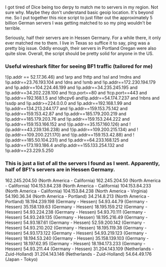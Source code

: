 I got tired of Dice being too derpy to match me to servers in my region. Not sure why. Maybe they don't understand basic geoip location. It's beyond me. So I put together this nice script to just filter out the approximately 5 billion German servers I was getting matched to so my ping wouldn't be terrible.

Seriously, half their servers are in Hessen Germany. For a while there, it only ever matched me to them. I live in Texas so suffice it to say, ping was a pretty big issue. Oddly enough, their servers in Portland Oregan were also quite slow. Overall, the script should be pretty solid for anyone in the US.

### Useful wireshark filter for seeing BF1 traffic (tailored for me)
!(ip.addr == 52.17.36.46) and !arp and !http and !ssl and !mdns and !ip.addr==23.76.193.104 and !dns and !smb and !ip.addr==172.230.194.179 and !ip.addr==104.224.46.199 and !ip.addr==34.235.245.195 and !ip.addr==34.202.228.100 and !tcp.port==80  and !tcp.port==443 and !ip.addr==192.168.1.5 and !dhcpv6 and!ip.addr==54.174.7.237 and !nbns and !ssdp and !ip.addr>=224.0.0.0 and !ip.addr==192.168.1.99 and !ip.addr==134.213.244.177 and !ip.addr==159.153.75.142 and !ip.addr==159.153.42.87 and !ip.addr==185.179.200.219 and !ip.addr==185.179.203.76 and !ip.addr==159.153.244.222 and !ip.addr==159.153.166.152 and !(ip.addr==35.157.160.126) and !(ip.addr==43.239.136.238) and !(ip.addr==109.200.215.134) and !(ip.addr==109.200.221.170) and !(ip.addr==159.153.42.88) and !(ip.addr==185.50.104.231) and !ip.addr==64.233.168.125 and !ip.addr==173.193.186.4 and!ip.addr==155.133.254.132 and !ip.addr==23.229.5.250

### This is just a list of all the servers I found as I went. Apparently, half of BF1's servers are in Hessen Germany.
162.245.204.50 (North America - California)
162.245.204.50 (North America - California)
104.153.84.238 (North America - California)
104.153.84.233 (North America - California)
104.153.84.238 (North America - Virginia)
54.190.36.34 (North America - Portland)
34.214.8.213 (North America - Portland)
18.194.239.198 (Germany - Hessen)
54.93.44.79 (Germany - Hessen)
35.158.139.63 (Germany - Hessen)
18.195.159.212 (Germany - Hessen)
54.93.224.238 (Germany - Hessen)
54.93.70.111 (Germany - Hessen)
54.93.249.135 (Germany - Hessen)
18.195.216.49 (Germany - Hessen)
54.93.187.61 (Germany - Hessen)
52.59.200.142 (Germany - Hessen)
54.93.210.202 (Germany - Hessen)
18.195.119.38 (Germany - Hessen)
54.93.173.122 (Germany - Hessen)
54.93.219.123 (Germany - Hessen)
18.194.53.240 (Germany - Hessen)
35.158.139.103 (Germany - Hessen)
18.197.62.95 (Germany - Hessen)
18.194.173.233 (Germany - Hessen)
54.93.211.44 (Germany - Hessen)
31.204.143.109 (Netherlands - Zuid-Holland)
31.204.143.146 (Netherlands - Zuid-Holland)
54.64.49.176 (Japan - Tokyo)

